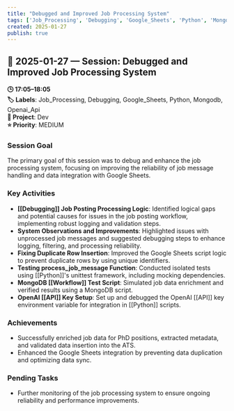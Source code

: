 ```yaml
---
title: "Debugged and Improved Job Processing System"
tags: ['Job_Processing', 'Debugging', 'Google_Sheets', 'Python', 'Mongodb', 'Openai_Api']
created: 2025-01-27
publish: true
---
```


## 📅 2025-01-27 — Session: Debugged and Improved Job Processing System

**🕒 17:05–18:05**  
**🏷️ Labels**: Job_Processing, Debugging, Google_Sheets, Python, Mongodb, Openai_Api  
**📂 Project**: Dev  
**⭐ Priority**: MEDIUM  


### Session Goal
The primary goal of this session was to debug and enhance the job processing system, focusing on improving the reliability of job message handling and data integration with Google Sheets.

### Key Activities
- **[[Debugging]] Job Posting Processing Logic**: Identified logical gaps and potential causes for issues in the job posting workflow, implementing robust logging and validation steps.
- **System Observations and Improvements**: Highlighted issues with unprocessed job messages and suggested debugging steps to enhance logging, filtering, and processing reliability.
- **Fixing Duplicate Row Insertion**: Improved the Google Sheets script logic to prevent duplicate rows by using unique identifiers.
- **Testing process_job_message Function**: Conducted isolated tests using [[Python]]'s unittest framework, including mocking dependencies.
- **MongoDB [[Workflow]] Test Script**: Simulated job data enrichment and verified results using a MongoDB script.
- **OpenAI [[API]] Key Setup**: Set up and debugged the OpenAI [[API]] key environment variable for integration in [[Python]] scripts.

### Achievements
- Successfully enriched job data for PhD positions, extracted metadata, and validated data insertion into the ATS.
- Enhanced the Google Sheets integration by preventing data duplication and optimizing data sync.

### Pending Tasks
- Further monitoring of the job processing system to ensure ongoing reliability and performance improvements.
